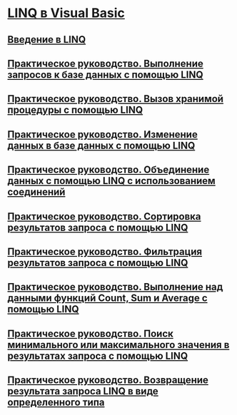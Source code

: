# [LINQ в Visual Basic](index.md)
## [Введение в LINQ](introduction-to-linq.md)
## [Практическое руководство. Выполнение запросов к базе данных с помощью LINQ](how-to-query-a-database-by-using-linq.md)
## [Практическое руководство. Вызов хранимой процедуры с помощью LINQ](how-to-call-a-stored-procedure-by-using-linq.md)
## [Практическое руководство. Изменение данных в базе данных с помощью LINQ](how-to-modify-data-in-a-database-by-using-linq.md)
## [Практическое руководство. Объединение данных с помощью LINQ с использованием соединений](how-to-combine-data-with-linq-by-using-joins.md)
## [Практическое руководство. Сортировка результатов запроса с помощью LINQ](how-to-sort-query-results-by-using-linq.md)
## [Практическое руководство. Фильтрация результатов запроса с помощью LINQ](how-to-filter-query-results-by-using-linq.md)
## [Практическое руководство. Выполнение над данными функций Count, Sum и Average с помощью LINQ](how-to-count-sum-or-average-data-by-using-linq.md)
## [Практическое руководство. Поиск минимального или максимального значения в результатах запроса с помощью LINQ](how-to-find-the-minimum-or-maximum-value-in-a-query-result.md)
## [Практическое руководство. Возвращение результата запроса LINQ в виде определенного типа](how-to-return-a-linq-query-result-as-a-specific-type.md)